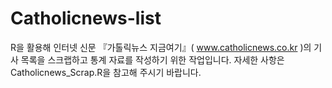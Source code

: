 # Catholicnews-list

R을 활용해 인터넷 신문 『가톨릭뉴스 지금여기』( www.catholicnews.co.kr )의 기사 목록을 스크랩하고 통계 자료를 작성하기 위한 작업입니다.
자세한 사항은 Catholicnews_Scrap.R을 참고해 주시기 바랍니다.
